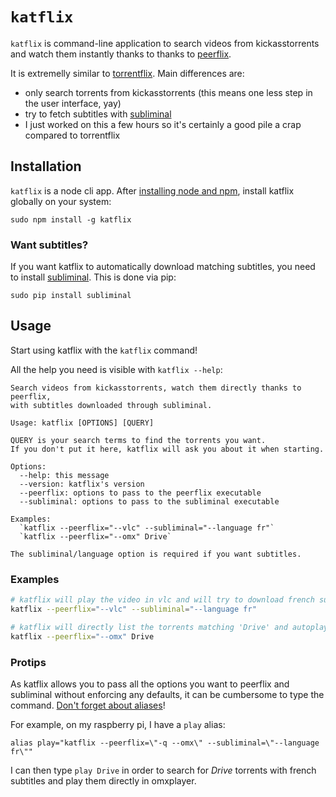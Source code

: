 # `katflix`

`katflix` is command-line application to search videos from kickasstorrents and watch them instantly thanks to thanks to [peerflix](https://github.com/mafintosh/peerflix).

It is extremelly similar to [torrentflix](https://github.com/ItzBlitz98/torrentflix).
Main differences are:

* only search torrents from kickasstorrents (this means one less step in the user interface, yay)
* try to fetch subtitles with [subliminal](https://github.com/Diaoul/subliminal)
* I just worked on this a few hours so it's certainly a good pile a crap compared to torrentflix

## Installation

`katflix` is a node cli app. After [installing node and npm](https://nodejs.org/), install katflix globally on your system:

```
sudo npm install -g katflix
```

### Want subtitles?

If you want katflix to automatically download matching subtitles, you need to install  [subliminal](https://github.com/Diaoul/subliminal). This is done via pip:

```
sudo pip install subliminal
```

## Usage

Start using katflix with the `katflix` command!

All the help you need is visible with `katflix --help`:

```
Search videos from kickasstorrents, watch them directly thanks to peerflix,
with subtitles downloaded through subliminal.

Usage: katflix [OPTIONS] [QUERY]

QUERY is your search terms to find the torrents you want.
If you don't put it here, katflix will ask you about it when starting.

Options:
  --help: this message
  --version: katflix's version
  --peerflix: options to pass to the peerflix executable
  --subliminal: options to pass to the subliminal executable

Examples:
  `katflix --peerflix="--vlc" --subliminal="--language fr"`
  `katflix --peerflix="--omx" Drive`

The subliminal/language option is required if you want subtitles.
```

### Examples

```bash
# katflix will play the video in vlc and will try to download french subtitles for the selected video
katflix --peerflix="--vlc" --subliminal="--language fr"

# katflix will directly list the torrents matching 'Drive' and autoplay in omx (a raspberry pi player)
katflix --peerflix="--omx" Drive
```


### Protips

As katflix allows you to pass all the options you want to peerflix and subliminal without enforcing any defaults, it can be cumbersome to type the command. [Don't forget about aliases](http://raspberrypi.stackexchange.com/a/4285)!

For example, on my raspberry pi, I have a `play` alias:

```
alias play="katflix --peerflix=\"-q --omx\" --subliminal=\"--language fr\""
```

I can then type `play Drive` in order to search for *Drive* torrents with french subtitles and play them directly in omxplayer.
